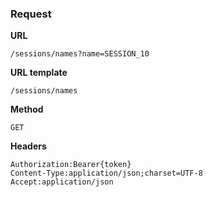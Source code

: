 ### Request

**URL**

`/sessions/names?name=SESSION_10`

**URL template**

`/sessions/names`

**Method**

`GET`

**Headers**

`Authorization:Bearer{token}`  
`Content-Type:application/json;charset=UTF-8`  
`Accept:application/json`  
